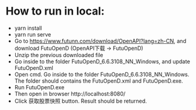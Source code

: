 # How to run in local:
* yarn install
* yarn run serve
* Go to https://www.futunn.com/download/OpenAPI?lang=zh-CN, and download FutuOpenD (OpenAPI下载 -> FutuOpenD)
* Unzip the previous downloaded file
* Go inside to the folder FutuOpenD_6.6.3108_NN_Windows, and update FutuOpenD.xml
* Open cmd. Go inside to the folder FutuOpenD_6.6.3108_NN_Windows. The folder should contains the FutuOpenD.xml and FutuOpenD.exe.
* Run FutuOpenD.exe
* Then open in browser http://localhost:8080/
* Click 获取股票快照 button. Result should be returned.
